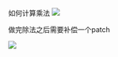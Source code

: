 如何计算乘法
![](https://cdn.zaqbest.com/2022/03/19/037fd9529164c3a31190f54e26a02ac3.jpg)

做完除法之后需要补偿一个patch

![](https://cdn.zaqbest.com/2022/03/19/f14cebefc694acca00a284e3b7791468.jpg)